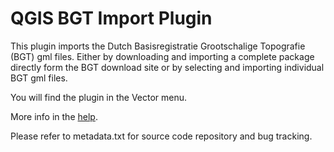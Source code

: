 QGIS BGT Import Plugin
======================

This plugin imports the Dutch Basisregistratie Grootschalige Topografie (BGT) gml files. Either by downloading and importing a complete package directly form the BGT download site or by selecting and importing individual BGT gml files. 

You will find the plugin in the Vector menu.

More info in the [help](https://marcoduiker.github.io/QGIS_BGT_Import/). 

Please refer to metadata.txt for source code repository and bug tracking.
